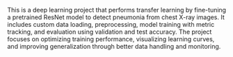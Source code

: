 This is a deep learning project that performs transfer learning by fine-tuning a pretrained ResNet model to detect pneumonia from chest X-ray images. It includes custom data loading, preprocessing, model training with metric tracking, and evaluation using validation and test accuracy. The project focuses on optimizing training performance, visualizing learning curves, and improving generalization through better data handling and monitoring.
